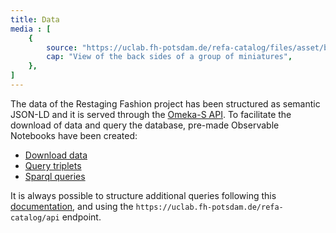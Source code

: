 ```yaml
---
title: Data
media : [
    {
        source: "https://uclab.fh-potsdam.de/refa-catalog/files/asset/b2a44bf793682399ba5c952fc1659f80f6c49225.png",
        cap: "View of the back sides of a group of miniatures",
    },
]
---
```


The data of the Restaging Fashion project has been structured as semantic JSON-LD and it is served through the [Omeka-S API](https://uclab.fh-potsdam.de/refa-catalog/api).
To facilitate the download of data and query the database, pre-made Observable Notebooks have been created:

- [Download data](https://observablehq.com/@sinanatra/refa-download-items)    
- [Query triplets](https://observablehq.com/@sinanatra/refa-graph)   
- [Sparql queries](https://observablehq.com/@sinanatra/refa-sparql-queries)    

It is always possible to structure additional queries following this [documentation](https://omeka.org/s/docs/developer/api/), and using the `https://uclab.fh-potsdam.de/refa-catalog/api` endpoint.


